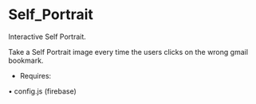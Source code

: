 # Self_Portrait

Interactive Self Portrait.

Take a Self Portrait image every time the users clicks on the wrong gmail bookmark.

- Requires:

• config.js (firebase)
